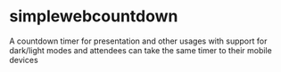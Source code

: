 # simplewebcountdown
A countdown timer for presentation and other usages with support for dark/light modes and attendees can take the same timer to their mobile devices
